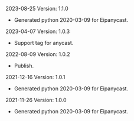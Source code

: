 2023-08-25 Version: 1.1.0
- Generated python 2020-03-09 for Eipanycast.

2023-04-07 Version: 1.0.3
- Support tag for anycast.

2022-08-09 Version: 1.0.2
- Publish.

2021-12-16 Version: 1.0.1
- Generated python 2020-03-09 for Eipanycast.

2021-11-26 Version: 1.0.0
- Generated python 2020-03-09 for Eipanycast.

